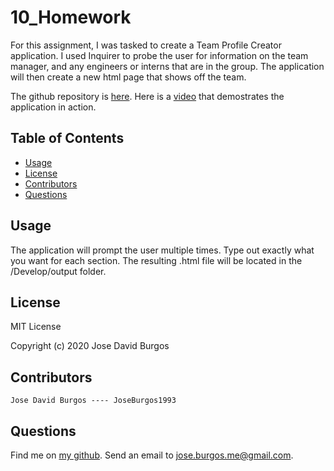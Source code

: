 # 10_Homework
For this assignment, I was tasked to create a Team Profile Creator application. I used Inquirer to probe the user for information on the team manager, and any engineers or interns that are in the group. The application will then create a new html page that shows off the team.

The github repository is [here](https://github.com/JoseBurgos1993/10_Homework). Here is a [video](https://drive.google.com/file/d/1w94WzslAq3vH9V8AFJza9VdjQRhgL7Bo/view) that demostrates the application in action.

## Table of Contents
* [Usage](#usage)
* [License](#license)
* [Contributors](#contributors)
* [Questions](#questions)

## Usage
The application will prompt the user multiple times. Type out exactly what you want for each section. The resulting .html file will be located in the /Develop/output folder.

## License
MIT License

Copyright (c) 2020 Jose David Burgos

## Contributors

    Jose David Burgos ---- JoseBurgos1993

## Questions
Find me on [my github](https://github.com/JoseBurgos1993/).
Send an email to jose.burgos.me@gmail.com.